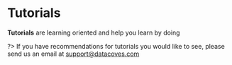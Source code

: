 # Tutorials

**Tutorials** are learning oriented and help you learn by doing

?> If you have recommendations for tutorials you would like to see, please send us an email at support@datacoves.com
